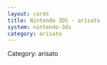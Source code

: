 ```yaml
---
layout: cards
title: Nintendo 3DS - arisato
system: nintendo-3ds
category: arisato
---
```

<div class="alert alert-secondary mb-4"><span class="i18n innerHTML-category">Category: </span><span class="i18n innerHTML-cat-arisato">arisato</span></div>
